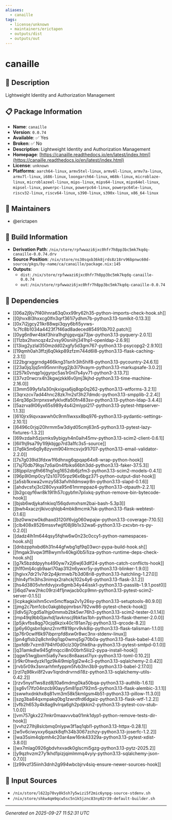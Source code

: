 ```yaml
---
aliases:
  - canaille
tags:
  - license/unknown
  - maintainers/erictapen
  - outputs/dist
  - outputs/out
---
```


# canaille

## 📝 Description

Lightweight Identity and Authorization Management

## 📋 Package Information

- **Name**: `canaille`
- **Version**: `0.0.74`
- **Available**: ✅ Yes
- **Broken**: ✅ No
- **Description**: Lightweight Identity and Authorization Management
- **Homepage**: [https://canaille.readthedocs.io/en/latest/index.html](https://canaille.readthedocs.io/en/latest/index.html)
- **License**: `unknown`
- **Platforms**: `aarch64-linux`, `armv5tel-linux`, `armv6l-linux`, `armv7a-linux`, `armv7l-linux`, `i686-linux`, `loongarch64-linux`, `m68k-linux`, `microblaze-linux`, `microblazeel-linux`, `mips-linux`, `mips64-linux`, `mips64el-linux`, `mipsel-linux`, `powerpc-linux`, `powerpc64-linux`, `powerpc64le-linux`, `riscv32-linux`, `riscv64-linux`, `s390-linux`, `s390x-linux`, `x86_64-linux`
## 👥 Maintainers

- @erictapen


## 🔧 Build Information

- **Derivation Path**: `/nix/store/rpfwwazi6jxc0hfr7h8pp3bc5mk7kqdq-canaille-0.0.74.drv`
- **Source Position**: `/nix/store/ns30sqxb36k8jrds8z18rv96bpnwc60d-source/pkgs/by-name/ca/canaille/package.nix:145`
- **Outputs**:
  - `dist`:  `/nix/store/rpfwwazi6jxc0hfr7h8pp3bc5mk7kqdq-canaille-0.0.74`
  - `out`:  `/nix/store/rpfwwazi6jxc0hfr7h8pp3bc5mk7kqdq-canaille-0.0.74`

## 🔗 Dependencies

- [[06a2j9jv7f40ihnra63q0xx99ry62h35-python-imports-check-hook.sh]]
- [[0jhvx8l3hxxcg0lfn3qrf361i7ydhm7b-python3.13-tomlkit-0.13.3]]
- [[0x7i2jgcy21lkr88wpi3qyy6bfi5yvws-1c7fc8b1034a4423f7f46ad8adeced854910b702.patch]]
- [[0yg6n9wr4bkf3hira1hghjgqvqja73jw-python3.13-pyquery-2.0.1]]
- [[11zbx2hxncqz4z2vsy90sniihj341hp1-openldap-2.6.9]]
- [[13ixg2yzlal350mzdd02xgfy5d3gm767-python3.13-psycopg2-2.9.10]]
- [[19qmh0ah3ffzj6q0kkp89zfzm744d6l8-python3.13-flask-caching-2.3.1]]
- [[22bgrxggrndg466kng31sn1r3ih5hif8-python3.13-pycountry-24.6.1]]
- [[23a0jq3jq5m95nnrrihyg2jb3l79vaym-python3.13-markupsafe-3.0.2]]
- [[257k0vnqp1xjgyrpc5as1r0nl7s4yv71-python3-3.13.7]]
- [[37vz0rwcrx4h3kgwjzkkl6v0jmj3kjhd-python3.13-time-machine-2.16.0]]
- [[3mm599yfa1a30njkxigxa6jq8qp0q262-python3.13-wtforms-3.2.1]]
- [[3qrxzcv7ad44hnc28zk7m2sf3h27dmdc-python3.13-smpplib-2.2.4]]
- [[4rq36pi3rrpnxswfyklvdfa50fn483sv-python3.13-python-ldap-3.4.4]]
- [[5azrva9l06yx65s989y4s4i2mlypi217-python3.13-pytest-httpserver-1.1.3]]
- [[610jrx9iqvxawwh0c9rm1lwxsx8bq976-python3.13-pydantic-settings-2.10.1]]
- [[6496c0rjqi20hrmm5w3diyd05cmj63n5-python3.13-pytest-lazy-fixtures-1.3.2]]
- [[69vzdaih5zjxmks9ybigyh4n0aih45mv-python3.13-scim2-client-0.6.1]]
- [[6il1hj9sa79y1l9jkbjgp7rd3a1fc3s5-source]]
- [[7q6k5m6q9y8zyvm904lrmcsvjx91i707-python3.13-email-validator-2.2.0]]
- [[7s7g039id3fdxw1f6dhnxg6qpqap64x8-wrap-python-hook]]
- [[7sj70db79lqs7z6ai0n4fbiks66bh3dd-python3.13-faker-37.5.3]]
- [[8ljppilzrgfh661hg1xg1652db6jzfm3-python3.13-scim2-models-0.4.1]]
- [[96p9l0mp0cy12s10705rpz96x6bgz371-python-output-dist-hook]]
- [[a5sb1kxwa2vmzy583afvlhlldmswjr8n-python3.13-slapd-0.1.6]]
- [[ahdvcsfxj3cl280vyxa95n61mrmppaz4-python3.13-otpauth-2.2.1]]
- [[b2gcqyf6wr8k19l1h57cgybfm7plixkq-python-remove-bin-bytecode-hook]]
- [[bjsb6wdjykafnkixq156qdvmxhsm2bai-bash-5.3p3]]
- [[bwh4xaczrjlkivcqhlqb4mbk8mcmk7sk-python3.13-flask-webtest-0.1.6]]
- [[bz0wwzw0kdhaxd3120if6vjg060wpajw-python3.13-coverage-7.10.5]]
- [[clb408x8526mssvfwjjf08j9b1x32wa6-python3.13-zxcvbn-rs-py-0.2.0]]
- [[dadz4lh1m644qsy5fqhw6w0n23c0ccy1-python-namespaces-hook.sh]]
- [[dnbzpphxbd6h31n44gfwbg1qf9q03wcr-pypa-build-hook.sh]]
- [[fmgak3lvqw3ff8wym1v40kgi0b5i1iza-python-runtime-deps-check-hook.sh]]
- [[g7k5bzddpyyhs490yw7x2j6wj63dlf24-python-catch-conflicts-hook]]
- [[h1f0mlj4cqb9aarl70ap31l2n6ywxr5y-python3.13-blinker-1.9.0]]
- [[hgivx7dr21v7dr2p4jkrmwb7b3d08ri8-python3.13-hatchling-1.27.0]]
- [[hln4yf1n3ihs3nimqx2rahckj102s4y6-python3.13-flask-3.1.2]]
- [[hs4d3805vhnfdvyjxv8gmb34y44issk1-python3.13-passlib-1.9.1.post0]]
- [[i6qd7ww2hkc09rzi4f1jnwjacb0cp9mn-python3.13-pytest-scim2-server-0.1.5]]
- [[icpkagkixihm5cvn5mcffaqa2v1y26sy-python3.13-setuptools-80.9.0]]
- [[jmg2c7bm1cbc0akgbbpjmrbsn792vw86-pytest-check-hook]]
- [[ldlv5jj7cgd5a1hjp0mmxb2bk5wr76h3-python3.13-scim2-tester-0.1.14]]
- [[mp49q9bb0javhdj1avknscj9bkfas1bh-python3.13-flask-themer-2.0.0]]
- [[p5jkvfbs8qg70cjq6kzix40c191an7pj-python3.13-qrcode-8.2]]
- [[p6y60gsbn1qknz2rnrff819prv9vk8ip-python3.13-flask-talisman-1.1.0]]
- [[p76r0cwlf6k97ibprrpfd8xw0r8wc3nx-stdenv-linux]]
- [[pn4gflsb2q8chn9qi1qp0wmq5gi70b0a-python3.13-flask-babel-4.1.0]]
- [[pxfd8r7vzm9794hf0d0clz30jr0hk6ha-python3.13-pytest-smtpd-0.1.0]]
- [[q31amkdlw945gfmqcci8n00brh5liiz2-pypa-install-hook]]
- [[qgw51wgjbxm5ia6y7wsc8n8aasxl7iyx-python3.13-toml-0.10.2]]
- [[r9kr0hwdyzkl1gz9k4i9mip1jgl2w4c3-python3.13-sqlalchemy-2.0.42]]
- [[rvb5r09x3snrarhfmfyppm5fvb3hn3b9-python3.13-babel-2.17.0]]
- [[rzl7q98kvi8f2vav1iqrdndrvrndi18z-python3.13-sqlalchemy-utils-0.42.2]]
- [[rzv5nysf1ws8zd8j10a6mdmg0ka50bqa-python3.13-authlib-1.6.1]]
- [[sg6v17lfz04nzcb90ayy5m81pzl792m5-python3.13-flask-alembic-3.1.1]]
- [[swwhxdnkhx8q81vm3m58k5kmlgsm4b51-python3.13-pillow-11.3.0]]
- [[szg3ba84qxmpakq0bg1zwrdfrd6dgaiz-python3.13-flask-wtf-1.2.2]]
- [[vfb2h653y4k8ag9vlrqa6gh2pdjkkin2-python3.13-pytest-cov-stub-1.0.0]]
- [[vm757gkx227mkr0maavvvba01mk1dyp1-python-remove-tests-dir-hook]]
- [[vvhz27lhj8slcbmq0nlypw3f1aq1qbl1-python3.13-httpx-0.28.1]]
- [[w5v6ciwyxxy6qazk8qfh34b3067zchzy-python3.13-joserfc-1.2.2]]
- [[wa35sim4qlpmh4c20ar4aw16nk43329a-python3.13-pytest-xdist-3.8.0]]
- [[wx7mlag0926gbdvhxvadk0glscmi5gzg-python3.13-pytz-2025.2]]
- [[y9qzhvzm27y1khd1pizjqimlmmq4vyiy-python3.13-sqlalchemy-json-0.7.0]]
- [[z99vzf35iinh3dnh2g994wbcbjrv4siq-ensure-newer-sources-hook]]

## 📁 Input Sources

- `/nix/store/l622p70vy8k5sh7y5wizi5f2mic6ynpg-source-stdenv.sh`
- `/nix/store/shkw4qm9qcw5sc5n1k5jznc83ny02r39-default-builder.sh`

---
*Generated on 2025-09-27 11:52:31 UTC*
